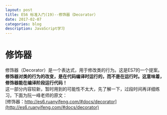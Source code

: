 ```yaml
---
layout: post
title: ES6 标准入门(19)--修饰器（Decorator）   
date: 2017-02-07
categories: blog
description: JavaScript学习
---
```


# 修饰器           
修饰器（Decorator）是一个表达式，用于修改类的行为。这是ES7的一个提案。       
**修饰器对类的行为的改变，是在代码编译时运行的，而不是在运行时。这意味着，修饰器能在编译阶段运行代码！**       
这一部分内容较新，暂时用到的可能性不太大，先了解一下，过段时间再详细练习，下面为阮一峰老师的原文：       
[修饰器：http://es6.ruanyifeng.com/#docs/decorator](http://es6.ruanyifeng.com/#docs/decorator)       